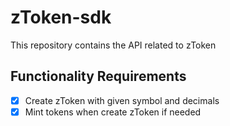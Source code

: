 # zToken-sdk

This repository contains the API related to zToken

## Functionality Requirements

- [x] Create zToken with given symbol and decimals
- [x] Mint tokens when create zToken if needed
